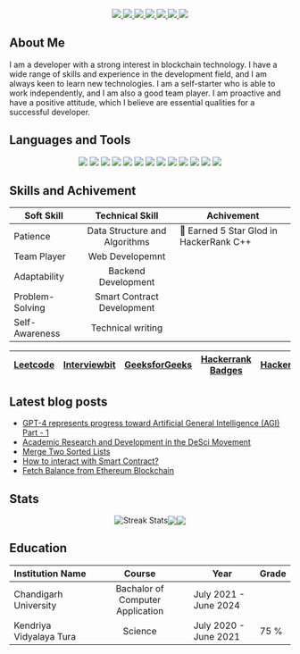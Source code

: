 <p align="center">
  <a href="mailto:jyotirmoydotdev@gmail.com"> 
   <img src="https://img.shields.io/badge/Gmail-D14836?style=for-the-badge&logo=gmail&logoColor=white">
  </a>
  <a href="https://twitter.com/jyotirmoydotdev">
    <img src="https://img.shields.io/badge/Twitter-1DA1F2?style=for-the-badge&logo=twitter&logoColor=white">
  </a>
  <a href="https://instagram.com/jyotirmoydotdev">
   <img src="https://img.shields.io/badge/Instagram-E4405F?style=for-the-badge&logo=instagram&logoColor=white">
  </a>
  <a href="https://github.com/jyotirmoydotdev">
   <img src="https://img.shields.io/badge/Github-black?style=for-the-badge&logo=github&logoColor=white">
  </a>
  <a href="https://www.linkedin.com/in/jyotirmoydotdev/">
    <img src="https://img.shields.io/badge/LinkedIn-0077B5?style=for-the-badge&logo=linkedin&logoColor=white">
  </a>
  <a href="https://jyotirmoy.hashnode.dev">
    <img src="https://img.shields.io/badge/Hashnode-2962FF?style=for-the-badge&logo=hashnode&logoColor=white">
  </a>
  <a href="https://opensea.io/jyotirmoydotdev">
    <img src="https://img.shields.io/badge/opensea-407FDB?style=for-the-badge&logo=opensea&logoColor=white">
  </a>
  
## About Me
<p>
I am a developer with a strong interest in blockchain technology. I have a wide range of skills and experience in the development field, and I am always keen to learn new technologies. I am a self-starter who is able to work independently, and I am also a good team player. I am proactive and have a positive attitude, which I believe are essential qualities for a successful developer.
</p>
</details>

## Languages and Tools
<p align="center">
  <img src="https://img.shields.io/badge/Language-5091CD?style=for-the-badge&logo=c&logoColor=white">
  <img src="https://img.shields.io/badge/C++-02A9FF?style=for-the-badge&logo=cplusplus&logoColor=white">
  <img src="https://img.shields.io/badge/Python-FFD43B?style=for-the-badge&logo=python&logoColor=blue">
  <img src="https://img.shields.io/badge/Solidity-e6e6e6?style=for-the-badge&logo=solidity&logoColor=black">
  <img src="https://img.shields.io/badge/JavaScript-323330?style=for-the-badge&logo=javascript&logoColor=F7DF1E">
  <img src="https://img.shields.io/badge/HTML5-E34F26?style=for-the-badge&logo=html5&logoColor=white">
  <img src="https://img.shields.io/badge/CSS3-1572B6?style=for-the-badge&logo=css3&logoColor=white">
  <img src="https://img.shields.io/badge/React-20232A?style=for-the-badge&logo=react&logoColor=61DAFB">
  <img src="https://img.shields.io/badge/Tailwind_CSS-38B2AC?style=for-the-badge&logo=tailwind-css&logoColor=white">
  <img src="https://img.shields.io/badge/GIT-E44C30?style=for-the-badge&logo=git&logoColor=white">
  <img src="https://img.shields.io/badge/GitHub-100000?style=for-the-badge&logo=github&logoColor=white">
  <img src="https://img.shields.io/badge/Ethereum-3C3C3D?style=for-the-badge&logo=ethereum&logoColor=white">
  <img src="https://img.shields.io/badge/OpenZeppelin-4E5EE4?logo=OpenZeppelin&logoColor=fff&style=for-the-badge">
</p>

## Skills and Achivement
<p align="center">
  
| Soft Skill | Technical Skill | Achivement |
| - | :-:  | - | 
| Patience |  Data Structure and Algorithms|🥇 Earned 5 Star Glod in HackerRank C++
| Team Player | Web Developemnt | 
| Adaptability | Backend Development |
| Problem-Solving | Smart Contract Development |
| Self-Awareness | Technical writing |
  
| [Leetcode](https://leetcode.com/jyotirmoydotdev/) | [Interviewbit](https://interviewbit.com/profile/jyotirmoydotdev/solved-problems) | [GeeksforGeeks](https://auth.geeksforgeeks.org/user/jyotirmoydotdev/practice) | [Hackerrank Badges](https://www.hackerrank.com/jyotirmoydotdev)| [HackerEarth](https://www.hackerearth.com/@jyotirmoydotdev) |
|-|-|-|-|-|

</p>
  
## Latest blog posts 
<!-- BLOG-POST-LIST:START -->
- [GPT-4 represents progress toward Artificial General Intelligence &lpar;AGI&rpar; Part - 1](https://jyotirmoy.dev/gpt-4-represents-progress-toward-artificial-general-intelligence-agi-part-1)
- [Academic Research and Development in the DeSci Movement](https://jyotirmoy.dev/academic-research-and-development-in-the-desci-movement)
- [Merge Two Sorted Lists](https://jyotirmoy.dev/merge-two-sorted-lists)
- [How to interact with Smart Contract?](https://jyotirmoy.dev/how-to-interact-with-smart-contract)
- [Fetch Balance from Ethereum Blockchain](https://jyotirmoy.dev/fetch-balance-from-ethereum-blockchain)
<!-- BLOG-POST-LIST:END -->

## Stats

<p align="center">
<img alt="Streak Stats" align="center" src="https://github-readme-streak-stats.herokuapp.com/?user=jyotirmoydotdev&theme=discord_old_blurple&hide_border=true"/><img align="center" src="https://github-readme-stats.vercel.app/api?username=jyotirmoydotdev&theme=discord_old_blurple&hide_border=true"><img align="center" src="https://github-readme-stats.vercel.app/api/top-langs/?username=jyotirmoydotdev&layout=compact&width=full&theme=discord_old_blurple&hide_border=true">

</p>

## Education
| Institution Name | Course | Year | Grade |
| - | :-: | -| -|
| Chandigarh University | Bachalor of Computer Application | July 2021 - June 2024 | |
| Kendriya Vidyalaya Tura | Science | July 2020 - June 2021 | 75 % |

